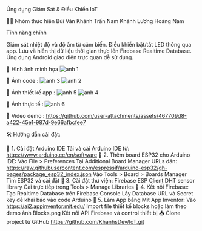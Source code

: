 Ứng dụng Giám Sát & Điều Khiển IoT


👨‍💻 Nhóm thực hiện
Bùi Văn Khánh
Trần Nam Khánh
Lương Hoàng Nam

Tính năng chính

Giám sát nhiệt độ và độ ẩm từ cảm biến.
Điều khiển bật/tắt LED thông qua app.
Lưu và hiển thị dữ liệu thời gian thực lên Firebase Realtime Database.
Ứng dụng Android giao diện trực quan dễ sử dụng.

📸 Hình ảnh minh họa
![anh 1](https://github.com/user-attachments/assets/d9b2fbb4-aa5b-4188-a330-d41479b7ca13)

📌 Ảnh code :
![anh 3](https://github.com/user-attachments/assets/af78d55b-b0a6-4854-bc96-6acbd69ecf73)
![anh 2](https://github.com/user-attachments/assets/70604273-d64f-413d-8c61-9839d2f4ae76)

📌 Ảnh thiết kế app : 
![anh 5](https://github.com/user-attachments/assets/2ef50310-6e35-4a9a-991b-f0214eeec5f9)
![anh 4](https://github.com/user-attachments/assets/52295c9b-c035-41c4-8232-17ff339be1df)

📌 Ảnh thực tế :
![anh 6](https://github.com/user-attachments/assets/85d45fb3-c940-467e-9ef4-f8cd283cfde9)

📌 Video demo :
https://github.com/user-attachments/assets/467709d8-a422-45e1-987d-9e66afbcfee7

🛠️ Hướng dẫn cài đặt:

📌 1. Cài đặt Arduino IDE
Tải và cài Arduino IDE từ: https://www.arduino.cc/en/software
📌 2. Thêm board ESP32 cho Arduino IDE:
Vào File > Preferences
Tại Additional Board Manager URLs dán: https://raw.githubusercontent.com/espressif/arduino-esp32/gh-pages/package_esp32_index.json
Vào Tools > Board > Boards Manager
Tìm ESP32 và cài đặt
📌 3. Cài đặt thư viện:
Firebase ESP Client
DHT sensor library
Cài trực tiếp trong Tools > Manage Libraries
📌 4. Kết nối Firebase:
Tạo Realtime Database trên Firebase Console
Lấy Database URL và Secret key để khai báo vào code Arduino
📌 5. Làm App bằng Mit App Inventor:
Vào https://ai2.appinventor.mit.edu/
Import file thiết kế blocks hoặc làm theo demo ảnh Blocks.png
Kết nối API Firebase và control thiết bị
📥 Clone project từ GitHub
https://github.com/KhanhsDev/IoT.git




